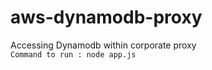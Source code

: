 # aws-dynamodb-proxy
Accessing Dynamodb within corporate proxy<br/>
```Command to run : node app.js```
